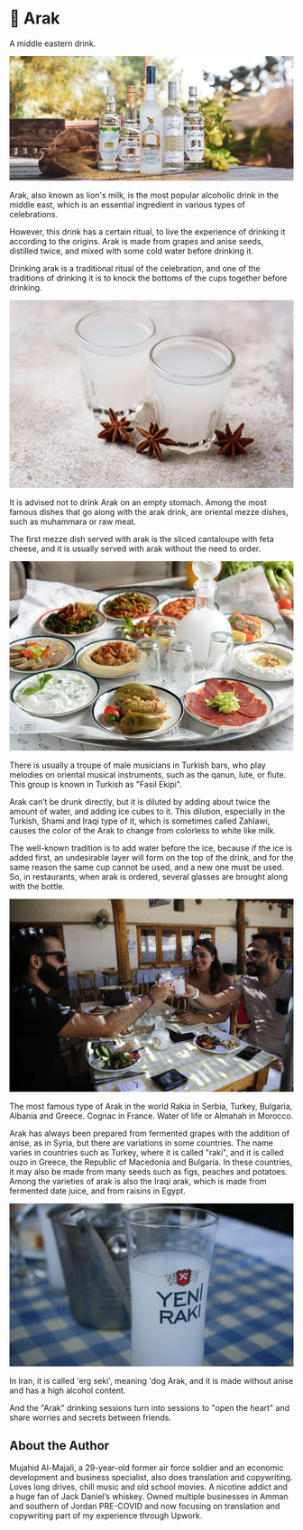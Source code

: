 # 🥛 Arak

A middle eastern drink.

![image1](_static/images/arak/image1.jpeg)

Arak, also known as lion's milk, is the most popular alcoholic drink in the
middle east, which is an essential ingredient in various types of celebrations.

However, this drink has a certain ritual, to live the experience of drinking it
according to the origins. Arak is made from grapes and anise seeds, distilled
twice, and mixed with some cold water before drinking it.

Drinking arak is a traditional ritual of the celebration, and one of the
traditions of drinking it is to knock the bottoms of the cups together before
drinking.

![image2](_static/images/arak/image2.jpeg)

It is advised not to drink Arak on an empty stomach. Among the most famous
dishes that go along with the arak drink, are oriental mezze dishes, such as
muhammara or raw meat.

The first mezze dish served with arak is the sliced cantaloupe with feta cheese,
and it is usually served with arak without the need to order.

![image3](_static/images/arak/image3.jpeg)

There is usually a troupe of male musicians in Turkish bars, who play melodies
on oriental musical instruments, such as the qanun, lute, or flute. This group
is known in Turkish as "Fasil Ekipi".

Arak can’t be drunk directly, but it is diluted by adding about twice the amount
of water, and adding ice cubes to it. This dilution, especially in the Turkish,
Shami and Iraqi type of it, which is sometimes called Zahlawi, causes the color
of the Arak to change from colorless to white like milk.

The well-known tradition is to add water before the ice, because if the ice is
added first, an undesirable layer will form on the top of the drink, and for the
same reason the same cup cannot be used, and a new one must be used. So, in
restaurants, when arak is ordered, several glasses are brought along with the
bottle.

![image4](_static/images/arak/image4.jpeg)

The most famous type of Arak in the world Rakia in Serbia, Turkey, Bulgaria,
Albania and Greece. Cognac in France. Water of life or Almahah in Morocco.

Arak has always been prepared from fermented grapes with the addition of anise,
as in Syria, but there are variations in some countries. The name varies in
countries such as Turkey, where it is called "raki", and it is called ouzo in
Greece, the Republic of Macedonia and Bulgaria. In these countries, it may also
be made from many seeds such as figs, peaches and potatoes. Among the varieties
of arak is also the Iraqi arak, which is made from fermented date juice, and
from raisins in Egypt.

![image5](_static/images/arak/image5.jpeg)

In Iran, it is called 'erg seki', meaning 'dog Arak, and it is made without
anise and has a high alcohol content.

And the "Arak" drinking sessions turn into sessions to "open the heart" and
share worries and secrets between friends.

## About the Author

Mujahid Al-Majali, a 29-year-old former air force soldier and an economic
development and business specialist, also does translation and copywriting.
Loves long drives, chill music and old school movies. A nicotine addict and a
huge fan of Jack Daniel’s whiskey. Owned multiple businesses in Amman and
southern of Jordan PRE-COVID and now focusing on translation and copywriting
part of my experience through Upwork.
